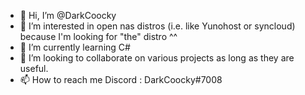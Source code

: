 - 👋 Hi, I’m @DarkCoocky
- 👀 I’m interested in open nas distros (i.e. like Yunohost or syncloud) because I'm looking for "the" distro ^^
- 🌱 I’m currently learning C#
- 💞️ I’m looking to collaborate on various projects as long as they are useful. 
- 📫 How to reach me Discord : DarkCoocky#7008

<!---
DarkCoocky/DarkCoocky is a ✨ special ✨ repository because its `README.md` (this file) appears on your GitHub profile.
You can click the Preview link to take a look at your changes.
--->
